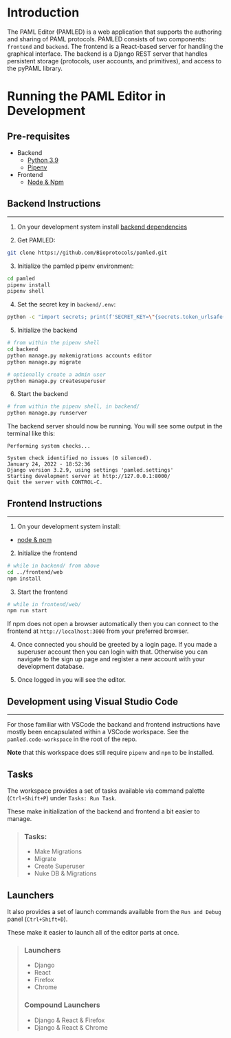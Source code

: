 # **Introduction**

The PAML Editor (PAMLED) is a web application that supports the authoring and sharing of PAML protocols.  PAMLED consists of two components: `frontend` and `backend`.  The frontend is a React-based server for handling the graphical interface.   The backend is a Django REST server that handles persistent storage (protocols, user accounts, and primitives), and access to the pyPAML library.


# **Running the PAML Editor in Development**

## **Pre-requisites**
- Backend <a name="backend-deps"></a>
    - [Python 3.9](https://www.python.org/downloads/release/python-390/)
    - [Pipenv](https://pipenv.pypa.io/en/latest/install/)
- Frontend <a name="frontend-deps"></a>
    - [Node & Npm](https://nodejs.org/en/download/)


## **Backend Instructions**
---

1. On your development system install [backend dependencies](#backend-deps)

2. Get PAMLED:
```bash
git clone https://github.com/Bioprotocols/pamled.git
```

3. Initialize the pamled pipenv environment:
```bash
cd pamled
pipenv install
pipenv shell
```

4. Set the secret key in `backend/.env`:
 ```bash
 python -c "import secrets; print(f'SECRET_KEY=\"{secrets.token_urlsafe()}\"')"  > backend/.env
 ```

5. Initialize the backend
```bash
# from within the pipenv shell
cd backend
python manage.py makemigrations accounts editor
python manage.py migrate

# optionally create a admin user
python manage.py createsuperuser
```

6. Start the backend
```bash
# from within the pipenv shell, in backend/
python manage.py runserver
```

The backend server should now be running. You will see some output in the terminal like this:
```
Performing system checks...

System check identified no issues (0 silenced).
January 24, 2022 - 18:52:36
Django version 3.2.9, using settings 'pamled.settings'
Starting development server at http://127.0.0.1:8000/
Quit the server with CONTROL-C.
```

## **Frontend Instructions**
---

1. On your development system install:
- [node & npm](https://nodejs.org/en/download/)

2. Initialize the frontend
```bash
# while in backend/ from above
cd ../frontend/web
npm install
```

3. Start the frontend
```bash
# while in frontend/web/
npm run start
```

If npm does not open a browser automatically then you can connect to the frontend at `http://localhost:3000` from your preferred browser.

4. Once connected you should be greeted by a login page. If you made a superuser account then you can login with that. Otherwise you can navigate to the sign up page and register a new account with your development database.

5. Once logged in you will see the editor.


## **Development using Visual Studio Code**
---
For those familiar with VSCode the backand and frontend instructions have mostly been encapsulated within a VSCode workspace. See the `pamled.code-workspace` in the root of the repo.

**Note** that this workspace does still require `pipenv` and `npm` to be installed.

## **Tasks**

The workspace provides a set of tasks available via command palette (`Ctrl+Shift+P`) under `Tasks: Run Task`.

These make initialization of the backend and frontend a bit easier to manage.
> ### Tasks:
> - Make Migrations
> - Migrate
> - Create Superuser
> - Nuke DB & Migrations

## **Launchers**

It also provides a set of launch commands available from the `Run and Debug` panel (`Ctrl+Shift+D`).

These make it easier to launch all of the editor parts at once.
>### Launchers
>- Django
>- React
>- Firefox
>- Chrome
>### Compound Launchers
>- Django & React & Firefox
>- Django & React & Chrome